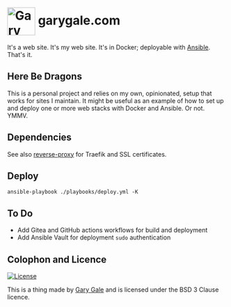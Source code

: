 # <img valign="middle" src="https://www.vicchi.org/assets/images/avatar.jpeg" height="64" alt="Gary Gale">&nbsp;garygale.com

It's a web site. It's my web site. It's in Docker; deployable with [Ansible](https://docs.ansible.com/ansible/latest/getting_started/index.html). That's it.

## Here Be Dragons

This is a personal project and relies on my own, opinionated, setup that works for sites I maintain. It might be useful as an example of how to set up and deploy one or more web stacks with Docker and Ansible. Or not. YMMV.

## Dependencies

See also [reverse-proxy](https://github.com/vicchi/reverse-proxy) for Traefik and SSL certificates.

## Deploy

```
ansible-playbook ./playbooks/deploy.yml -K
```

## To Do

* Add Gitea and GitHub actions workflows for build and deployment
* Add Ansible Vault for deployment `sudo` authentication

## Colophon and Licence

[![License](https://img.shields.io/badge/License-BSD_3--Clause-blue.svg)](https://opensource.org/licenses/BSD-3-Clause)

This is a thing made by [Gary Gale](https://www.vicchi.org/pages/about/) and is licensed under the BSD 3 Clause licence.
